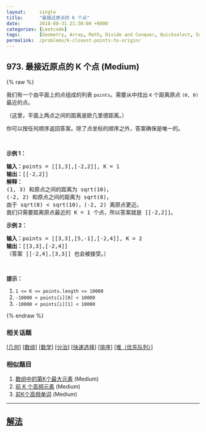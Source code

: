 ```yaml
---
layout:     single
title:      "最接近原点的 K 个点"
date:       2018-08-31 21:30:00 +0800
categories: [Leetcode]
tags:       [Geometry, Array, Math, Divide and Conquer, Quickselect, Sorting, Heap (Priority Queue)]
permalink:  /problems/k-closest-points-to-origin/
---
```


## 973. 最接近原点的 K 个点 (Medium)

{% raw %}

<p>我们有一个由平面上的点组成的列表 <code>points</code>。需要从中找出 <code>K</code> 个距离原点 <code>(0, 0)</code> 最近的点。</p>

<p>（这里，平面上两点之间的距离是欧几里德距离。）</p>

<p>你可以按任何顺序返回答案。除了点坐标的顺序之外，答案确保是唯一的。</p>

<p>&nbsp;</p>

<p><strong>示例 1：</strong></p>

<pre><strong>输入：</strong>points = [[1,3],[-2,2]], K = 1
<strong>输出：</strong>[[-2,2]]
<strong>解释： </strong>
(1, 3) 和原点之间的距离为 sqrt(10)，
(-2, 2) 和原点之间的距离为 sqrt(8)，
由于 sqrt(8) &lt; sqrt(10)，(-2, 2) 离原点更近。
我们只需要距离原点最近的 K = 1 个点，所以答案就是 [[-2,2]]。
</pre>

<p><strong>示例 2：</strong></p>

<pre><strong>输入：</strong>points = [[3,3],[5,-1],[-2,4]], K = 2
<strong>输出：</strong>[[3,3],[-2,4]]
（答案 [[-2,4],[3,3]] 也会被接受。）
</pre>

<p>&nbsp;</p>

<p><strong>提示：</strong></p>

<ol>
	<li><code>1 &lt;= K &lt;= points.length &lt;= 10000</code></li>
	<li><code>-10000 &lt; points[i][0] &lt; 10000</code></li>
	<li><code>-10000 &lt; points[i][1] &lt; 10000</code></li>
</ol>

{% endraw %}

### 相关话题
  [[几何](https://github.com/openset/leetcode/tree/master/tag/geometry/README.md)]
  [[数组](https://github.com/openset/leetcode/tree/master/tag/array/README.md)]
  [[数学](https://github.com/openset/leetcode/tree/master/tag/math/README.md)]
  [[分治](https://github.com/openset/leetcode/tree/master/tag/divide-and-conquer/README.md)]
  [[快速选择](https://github.com/openset/leetcode/tree/master/tag/quickselect/README.md)]
  [[排序](https://github.com/openset/leetcode/tree/master/tag/sorting/README.md)]
  [[堆（优先队列）](https://github.com/openset/leetcode/tree/master/tag/heap-priority-queue/README.md)]

### 相似题目
  1. [数组中的第K个最大元素](/problems/kth-largest-element-in-an-array) (Medium)
  1. [前 K 个高频元素](/problems/top-k-frequent-elements) (Medium)
  1. [前K个高频单词](/problems/top-k-frequent-words) (Medium)

---

## [解法](https://github.com/openset/leetcode/tree/master/problems/k-closest-points-to-origin)
